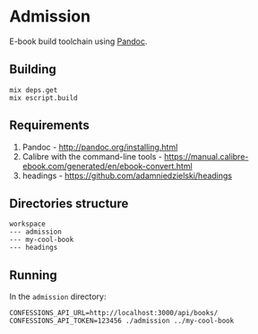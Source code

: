 # Admission

E-book build toolchain using [Pandoc](http://pandoc.org/).

## Building

```
mix deps.get
mix escript.build
```

## Requirements

1. Pandoc - http://pandoc.org/installing.html
2. Calibre with the command-line tools - https://manual.calibre-ebook.com/generated/en/ebook-convert.html
3. headings - https://github.com/adamniedzielski/headings

## Directories structure

```
workspace
--- admission
--- my-cool-book
--- headings
```

## Running

In the ```admission``` directory:

```
CONFESSIONS_API_URL=http://localhost:3000/api/books/ CONFESSIONS_API_TOKEN=123456 ./admission ../my-cool-book
```
